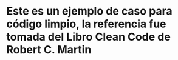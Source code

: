 # Este es un ejemplo de caso para código limpio, la referencia fue tomada del Libro Clean Code de Robert C. Martin
